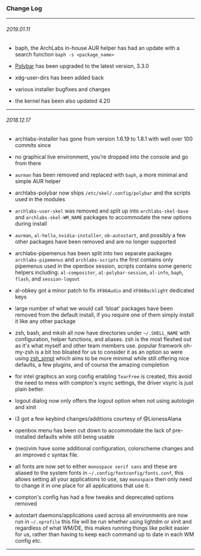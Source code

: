 ### Change Log

---

###### 2019.01.11

- baph, the ArchLabs in-house AUR helper has had an update with a search function `baph -s <package_name>`

- [Polybar](https://github.com/jaagr/polybar) has been upgraded to the latest version, 3.3.0

- xdg-user-dirs has been added back

- various installer bugfixes and changes

- the kernel has been also updated 4.20

---

###### 2018.12.17

- archlabs-installer has gone from version 1.6.19 to 1.8.1 with well over 100 commits since

- no graphical live environment, you’re dropped into the console and go from there

- `aurman` has been removed and replaced with `baph`, a more minimal and simple AUR helper

- archlabs-polybar now ships `/etc/skel/.config/polybar` and the scripts used in the modules

- `archlabs-user-skel` was removed and split up into `archlabs-skel-base` and `archlabs-skel-WM_NAME` packages to accommodate the new options during install

- `aurman`, `al-hello`, `nvidia-installer`, `ob-autostart`, and possibly a few other packages have been removed and are no longer supported

- archlabs-pipemenus has been split into two separate packages `archlabs-pipemenus` and `archlabs-scripts` the first contains only pipemenus used in the openbox session, scripts contains some generic helpers including: `al-compositor`, `al-polybar-session`, `al-info`, `baph`, `flash`, and `session-logout`

- al-obkey got a minor patch to fix `XF86Audio` and `XF86Backlight` dedicated keys

- large number of what we would call 'bloat' packages have been removed from the default install, if you require one of them simply install it like any other package

- zsh, bash, and mksh all now have directories under `~/.SHELL_NAME` with configuration, helper functions, and aliases. zsh is the most fleshed out as it's what myself and other team members use. popular framwork oh-my-zsh is a bit too bloated for us to consider it as an option so were using [zsh_simpl](https://bitbucket.org/natemaia/zsh-simpl/src/master/) which aims to be more minimal while still offering nice defaults, a few plugins, and of course the amazing completion

- for intel graphics an xorg config enabling `TearFree` is created, this avoid the need to mess with compton's vsync settings, the driver vsync is just plain better.

- logout dialog now only offers the logout option when not using autologin and xinit

- i3 got a few keybind changes/additions courtesy of @LionessAlana

- openbox menu has been cut down to accommodate the lack of pre-installed defaults while still being usable

- (neo)vim  have some additional configuration, colorscheme changes and an improved c syntax file.

- all fonts are now set to either `monospace serif sans` and these are aliased to the system fonts in `~/.config/fontconfig/fonts.conf`, this allows setting all your applications to use, say `monospace` then only need to change it in one place for all applications that use it.

- compton's config has had a few tweaks and deprecated options removed

- autostart daemons/applications used across all environments are now run in `~/.xprofile` this file will be run whether using lightdm or xinit and regardless of what WM/DE, this makes running things like polkit easier for us, rather than having to keep each command up to date in each WM config etc.

---

